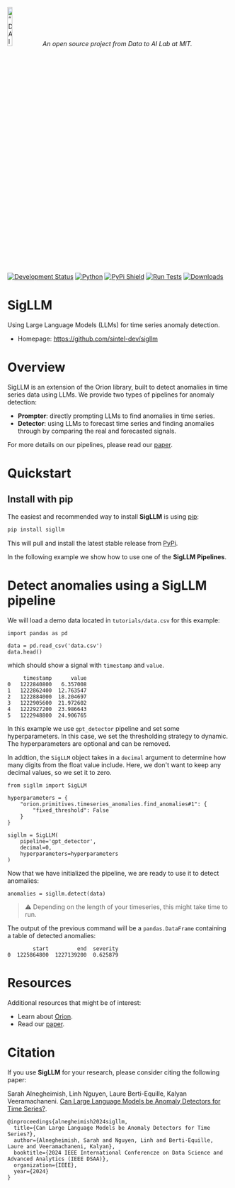 <p align="left">
<img width=15% src="https://dai.lids.mit.edu/wp-content/uploads/2018/06/Logo_DAI_highres.png" alt=“DAI-Lab” />
<i>An open source project from Data to AI Lab at MIT.</i>
</p>

[![Development Status](https://img.shields.io/badge/Development%20Status-2%20--%20Pre--Alpha-yellow)](https://pypi.org/search/?c=Development+Status+%3A%3A+2+-+Pre-Alpha)
[![Python](https://img.shields.io/badge/Python-3.8%20%7C%203.9%20%7C%203.10%20%7C%203.11-blue)](https://badge.fury.io/py/sigllm) 
[![PyPi Shield](https://img.shields.io/pypi/v/sigllm.svg)](https://pypi.python.org/pypi/sigllm)
[![Run Tests](https://github.com/sintel-dev/sigllm/actions/workflows/tests.yml/badge.svg)](https://github.com/sintel-dev/sigllm/actions/workflows/tests.yml)
[![Downloads](https://pepy.tech/badge/sigllm)](https://pepy.tech/project/sigllm)


# SigLLM

Using Large Language Models (LLMs) for time series anomaly detection.

<!-- - Documentation: https://sintel-dev.github.io/sigllm -->
- Homepage: https://github.com/sintel-dev/sigllm

# Overview

SigLLM is an extension of the Orion library, built to detect anomalies in time series data using LLMs.
We provide two types of pipelines for anomaly detection:
* **Prompter**: directly prompting LLMs to find anomalies in time series.
* **Detector**: using LLMs to forecast time series and finding anomalies through by comparing the real and forecasted signals.

For more details on our pipelines, please read our [paper](https://arxiv.org/pdf/2405.14755).

# Quickstart

## Install with pip

The easiest and recommended way to install **SigLLM** is using [pip](https://pip.pypa.io/en/stable/):

```bash
pip install sigllm
```
This will pull and install the latest stable release from [PyPi](https://pypi.org/).


In the following example we show how to use one of the **SigLLM Pipelines**.

# Detect anomalies using a SigLLM pipeline

We will load a demo data located in `tutorials/data.csv` for this example:

```python3
import pandas as pd

data = pd.read_csv('data.csv')
data.head()
```

which should show a signal with `timestamp` and `value`.
```
     timestamp      value
0	1222840800	 6.357008
1	1222862400	12.763547
2	1222884000	18.204697
3	1222905600	21.972602
4	1222927200	23.986643
5	1222948800	24.906765
```

In this example we use `gpt_detector` pipeline and set some hyperparameters. In this case, we set the thresholding strategy to dynamic. The hyperparameters are optional and can be removed.

In addtion, the `SigLLM` object takes in a `decimal` argument to determine how many digits from the float value include. Here, we don't want to keep any decimal values, so we set it to zero.

```python3
from sigllm import SigLLM

hyperparameters = {
    "orion.primitives.timeseries_anomalies.find_anomalies#1": {
        "fixed_threshold": False
    }
}

sigllm = SigLLM(
    pipeline='gpt_detector',
    decimal=0,
    hyperparameters=hyperparameters
)
```

Now that we have initialized the pipeline, we are ready to use it to detect anomalies:

```python3
anomalies = sigllm.detect(data)
```
> :warning: Depending on the length of your timeseries, this might take time to run.

The output of the previous command will be a ``pandas.DataFrame`` containing a table of detected anomalies:

```
        start         end  severity
0  1225864800  1227139200  0.625879
```

# Resources

Additional resources that might be of interest:
* Learn about [Orion](https://github.com/sintel-dev/Orion).
* Read our [paper](https://arxiv.org/pdf/2405.14755).


# Citation

If you use **SigLLM** for your research, please consider citing the following paper:

Sarah Alnegheimish, Linh Nguyen, Laure Berti-Equille, Kalyan Veeramachaneni. [Can Large Language Models be Anomaly Detectors for Time Series?](https://arxiv.org/pdf/2405.14755).

```
@inproceedings{alnegheimish2024sigllm,
  title={Can Large Language Models be Anomaly Detectors for Time Series?},
  author={Alnegheimish, Sarah and Nguyen, Linh and Berti-Equille, Laure and Veeramachaneni, Kalyan},
  booktitle={2024 IEEE International Conferencze on Data Science and Advanced Analytics (IEEE DSAA)},
  organization={IEEE},
  year={2024}
}
```
